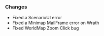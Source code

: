 ### Changes ###

  * Fixed a ScenarioUI error
  * Fixed a Minimap MailFrame error on Wrath
  * Fixed WorldMap Zoom Click bug

